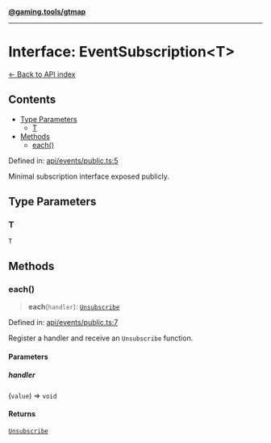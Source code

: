 [**@gaming.tools/gtmap**](README.md)

***

# Interface: EventSubscription\<T\>

[← Back to API index](./README.md)

## Contents

- [Type Parameters](#type-parameters)
  - [T](#t)
- [Methods](#methods)
  - [each()](#each)

Defined in: [api/events/public.ts:5](https://github.com/gamingtools/gt-map/blob/a614a9d52dc2e3002effbc8d9f1a71b2ca6e5b74/packages/gtmap/src/api/events/public.ts#L5)

Minimal subscription interface exposed publicly.

## Type Parameters

### T

`T`

## Methods

### each()

> **each**(`handler`): [`Unsubscribe`](TypeAlias.Unsubscribe.md)

Defined in: [api/events/public.ts:7](https://github.com/gamingtools/gt-map/blob/a614a9d52dc2e3002effbc8d9f1a71b2ca6e5b74/packages/gtmap/src/api/events/public.ts#L7)

Register a handler and receive an `Unsubscribe` function.

#### Parameters

##### handler

(`value`) => `void`

#### Returns

[`Unsubscribe`](TypeAlias.Unsubscribe.md)
